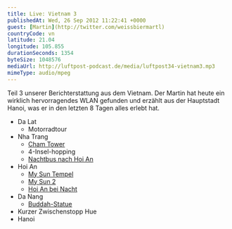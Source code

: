 ```yaml
---
title: Live: Vietnam 3
publishedAt: Wed, 26 Sep 2012 11:22:41 +0000
guest: [Martin](http://twitter.com/weissbiermartl)
countryCode: vn
latitude: 21.04
longitude: 105.855
durationSeconds: 1354
byteSize: 1048576 
mediaUrl: http://luftpost-podcast.de/media/luftpost34-vietnam3.mp3
mimeType: audio/mpeg
---
```


Teil 3 unserer Berichterstattung aus dem Vietnam. Der Martin hat heute ein wirklich hervorragendes WLAN gefunden und erzählt aus der Hauptstadt Hanoi, was er in den letzten 8 Tagen alles erlebt hat. 
* Da Lat  
   * Motorradtour
* Nha Trang  
   * [Cham Tower](http://instagram.com/p/Ptnl95goK6/)  
   * 4-Insel-hopping  
   * [Nachtbus nach Hoi An](http://instagram.com/p/PwZmLrAoIp/)
* Hoi An  
   * [My Sun Tempel](http://instagram.com/p/PyIGzMgoPS/)  
   * [My Sun 2](http://instagram.com/p/PyLjkZgoA7/)  
   * [Hoi An bei Nacht](http://instagram.com/p/Py-7uhAoBM/)
* Da Nang  
   * [Buddah-Statue](http://instagram.com/p/Pyi-MZAoIb/)
* Kurzer Zwischenstopp Hue
* Hanoi
